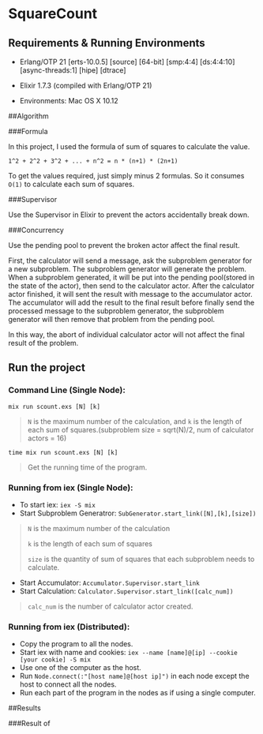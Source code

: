 # SquareCount

## Requirements & Running Environments

* Erlang/OTP 21 [erts-10.0.5] [source] [64-bit] [smp:4:4] [ds:4:4:10] [async-threads:1] [hipe] [dtrace]
* Elixir 1.7.3 (compiled with Erlang/OTP 21)

* Environments: Mac OS X 10.12

##Algorithm

###Formula

In this project, I used the formula of sum of squares to calculate the value.

`1^2 + 2^2 + 3^2 + ... + n^2 = n * (n+1) * (2n+1)`

To get the values required, just simply minus 2 formulas. So it consumes `O(1)` to calculate each sum of squares.

###Supervisor

Use the Supervisor in Elixir to prevent the actors accidentally break down.

###Concurrency

Use the pending pool to prevent the broken actor affect the final result.

First, the calculator will send a message, ask the subproblem generator for a new subproblem. The subproblem generator will generate the problem. When a subproblem generated, it will be put into the pending pool(stored in the state of the actor), then send to the calculator actor. After the calculator actor finished, it will sent the result with message to the accumulator actor. The accumulator will add the result to the final result before finally send the processed message to the subproblem generator, the subproblem generator will then remove that problem from the pending pool.

In this way, the abort of individual calculator actor will not affect the final result of the problem.

## Run the project

### Command Line (Single Node):

`mix run scount.exs [N] [k]`
> `N` is the maximum number of the calculation, and `k` is the length of each sum of squares.(subproblem size = sqrt(N)/2, num of calculator actors = 16)

`time mix run scount.exs [N] [k]`
> Get the running time of the program.

### Running from iex (Single Node):
* To start iex: `iex -S mix`
* Start Subproblem Generatror: `SubGenerator.start_link([N],[k],[size])`

> `N` is the maximum number of the calculation
> 
> `k` is the length of each sum of squares
> 
> `size` is the quantity of sum of squares that each subproblem needs to calculate.

* Start Accumulator: `Accumulator.Supervisor.start_link`
* Start Calculation: `Calculator.Supervisor.start_link([calc_num])`

> `calc_num` is the number of calculator actor created.

### Running from iex (Distributed):
* Copy the program to all the nodes.
* Start iex with name and cookies: `iex --name [name]@[ip] --cookie [your cookie] -S mix`
* Use one of the computer as the host.
* Run `Node.connect(:"[host name]@[host ip]")` in each node except the host to connect all the nodes.
* Run each part of the program in the nodes as if using a single computer.

##Results

###Result of 